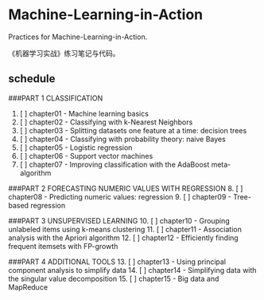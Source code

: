 # Machine-Learning-in-Action
Practices for Machine-Learning-in-Action.

《机器学习实战》练习笔记与代码。

## schedule
###PART 1 CLASSIFICATION
1. [ ] chapter01 - Machine learning basics
2. [ ] chapter02 - Classifying with k-Nearest Neighbors
3. [ ] chapter03 - Splitting datasets one feature at a time: decision trees
4. [ ] chapter04 - Classifying with probability theory: naive Bayes
5. [ ] chapter05 - Logistic regression
6. [ ] chapter06 - Support vector machines
7. [ ] chapter07 - Improving classification with the AdaBoost meta-algorithm

###PART 2 FORECASTING NUMERIC VALUES WITH REGRESSION
8. [ ] chapter08 - Predicting numeric values: regression
9. [ ] chapter09 - Tree-based regression

###PART 3 UNSUPERVISED LEARNING
10. [ ] chapter10 - Grouping unlabeled items using k-means clustering
11. [ ] chapter11 - Association analysis with the Apriori algorithm
12. [ ] chapter12 - Efficiently finding frequent itemsets with FP-growth

###PART 4 ADDITIONAL TOOLS
13. [ ] chapter13 - Using principal component analysis to simplify data
14. [ ] chapter14 - Simplifying data with the singular value decomposition
15. [ ] chapter15 - Big data and MapReduce
